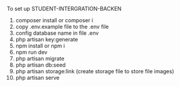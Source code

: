 To set up STUDENT-INTERGRATION-BACKEN 

1. composer install or composer i
2. copy .env.example file to the .env file
3. config database name in file .env
4. php artisan key:generate
5. npm install or npm i 
6. npm run dev
7. php artisan migrate
8. php artisan db:seed
9. php artisan storage:link (create storage file to store file images)
10. php artisan serve
